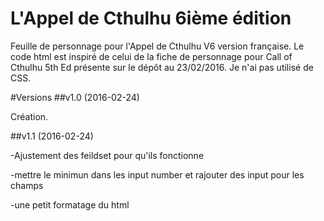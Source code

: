 # L'Appel de Cthulhu 6ième édition

Feuille de personnage pour l'Appel de Cthulhu V6 version française.
Le code html est inspiré de celui de la fiche de personnage pour Call of Cthulhu 5th Ed présente sur le dépôt au 23/02/2016. 
Je n'ai pas utilisé de CSS.

#Versions
##v1.0 (2016-02-24)

Création.

##v1.1 (2016-02-24)

-Ajustement des feildset pour qu'ils fonctionne

-mettre le minimun dans les input number et rajouter des input pour les champs

-une petit formatage du html

